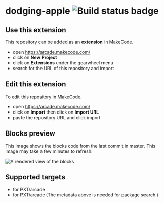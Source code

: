 # dodging-apple ![Build status badge](https://github.com/milkcam/dodging-apple/workflows/MakeCode/badge.svg)



## Use this extension

This repository can be added as an **extension** in MakeCode.

* open https://arcade.makecode.com/
* click on **New Project**
* click on **Extensions** under the gearwheel menu
* search for the URL of this repository and import

## Edit this extension

To edit this repository in MakeCode.

* open https://arcade.makecode.com/
* click on **Import** then click on **Import URL**
* paste the repository URL and click import

## Blocks preview

This image shows the blocks code from the last commit in master.
This image may take a few minutes to refresh.

![A rendered view of the blocks](https://github.com/milkcam/dodging-apple/raw/master/.makecode/blocks.png)

## Supported targets

* for PXT/arcade
* for PXT/arcade
(The metadata above is needed for package search.)

